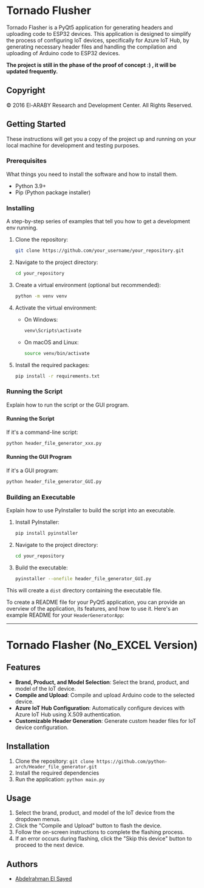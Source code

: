 # Tornado Flusher

Tornado Flasher is a PyQt5 application for generating headers and uploading code to ESP32 devices. This application is designed to simplify the process of configuring IoT devices, specifically for Azure IoT Hub, by generating necessary header files and handling the compilation and uploading of Arduino code to ESP32 devices.

**The project is still in the phase of the proof of concept :) , it will be updated frequently.**

## Copyright

© 2016 El-ARABY Research and Development Center. All Rights Reserved.

## Getting Started

These instructions will get you a copy of the project up and running on your local machine for development and testing purposes.

### Prerequisites

What things you need to install the software and how to install them.

- Python 3.9+
- Pip (Python package installer)

### Installing

A step-by-step series of examples that tell you how to get a development env running.

1. Clone the repository:

   ```bash
   git clone https://github.com/your_username/your_repository.git
   ```

2. Navigate to the project directory:

   ```bash
   cd your_repository
   ```

3. Create a virtual environment (optional but recommended):

   ```bash
   python -m venv venv
   ```

4. Activate the virtual environment:

   - On Windows:

     ```bash
     venv\Scripts\activate
     ```

   - On macOS and Linux:

     ```bash
     source venv/bin/activate
     ```

5. Install the required packages:

   ```bash
   pip install -r requirements.txt
   ```

### Running the Script

Explain how to run the script or the GUI program.

#### Running the Script

If it's a command-line script:

```bash
python header_file_generator_xxx.py
```

#### Running the GUI Program

If it's a GUI program:

```bash
python header_file_generator_GUI.py
```

### Building an Executable

Explain how to use PyInstaller to build the script into an executable.

1. Install PyInstaller:

   ```bash
   pip install pyinstaller
   ```

2. Navigate to the project directory:

   ```bash
   cd your_repository
   ```

3. Build the executable:

   ```bash
   pyinstaller --onefile header_file_generator_GUI.py
   ```

This will create a `dist` directory containing the executable file.

To create a README file for your PyQt5 application, you can provide an overview of the application, its features, and how to use it. Here's an example README for your `HeaderGeneratorApp`:

---

# Tornado Flasher (No_EXCEL Version)

## Features
- **Brand, Product, and Model Selection**: Select the brand, product, and model of the IoT device.
- **Compile and Upload**: Compile and upload Arduino code to the selected device.
- **Azure IoT Hub Configuration**: Automatically configure devices with Azure IoT Hub using X.509 authentication.
- **Customizable Header Generation**: Generate custom header files for IoT device configuration.

## Installation
1. Clone the repository: `git clone https://github.com/python-arch/Header_file_generator.git`
2. Install the required dependencies
3. Run the application: `python main.py`

## Usage
1. Select the brand, product, and model of the IoT device from the dropdown menus.
2. Click the "Compile and Upload" button to flash the device.
3. Follow the on-screen instructions to complete the flashing process.
4. If an error occurs during flashing, click the "Skip this device" button to proceed to the next device.

## Authors

- [Abdelrahman El Sayed](https://github.com/python_arch)



